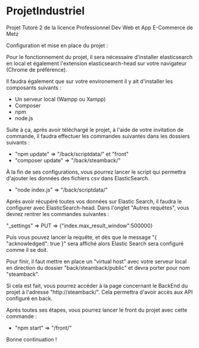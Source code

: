 # ProjetIndustriel
Projet Tutoré 2 de la licence Professionnel Dev Web et App E-Commerce de Metz

Configuration et mise en place du projet :

Pour le fonctionnement du projet, il sera nécessaire d'installer elasticsearch en local et également l'extension elasticsearch-head sur votre navigateur (Chrome de préférence).

Il faudra également que sur votre environement il y ait d'installer les composants suivants :

   - Un serveur local (Wampp ou Xampp)
   - Composer
   - npm
   - node.js

Suite à ça, après avoir téléchargé le projet, à l'aide de votre invitation de commande, il faudra effectuer les commandes suivantes dans les dossiers suivants :

 - "npm update" => "/back/scriptdata/" et "front"
 - "composer update" => "/back/steamback/"

À la fin de ses configurations, vous pourrez lancer le script qui permettra d'ajouter les données des fichiers csv dans ElasticSearch.

 - "node index.js" => "/back/scriptdata/"

Après avoir récupéré toutes vos données sur Elastic Search, il faudra le configurer avec ElasticSearch-head.
Dans l'onglet "Autres requêtes", vous devrez rentrer les commandes suivantes :

"_settings" => PUT => {"index.max_result_window":500000}

Puis vous pouvez lancer la requête, et dès que le message "{ "acknowledged": true }" sera affiché alors Elastic Search sera configuré comme il se doit.

Pour finir, il faut mettre en place un "virtual host" avec votre serveur local en direction du dossier "back/steamback/public" et devra porter pour nom "steamback".

Si cela est fait, vous pourrez accéder à la page concernant le BackEnd du projet à l'adresse "http://steamback/". Cela permettra d'avoir accès aux API configuré en back.

Après toutes ses étapes, vous pourrez lancer le front du projet avec cette commande :

 - "npm start" => "/front/"
 
 Bonne continuation !
